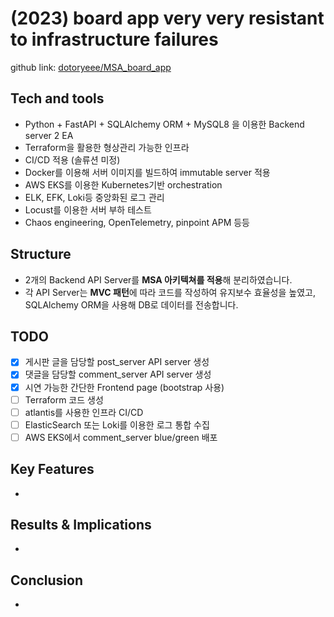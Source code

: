 # (2023) board app very very resistant to infrastructure failures

github link: [dotoryeee/MSA_board_app](https://github.com/dotoryeee/MSA_board_app)

## Tech and tools
- Python + FastAPI + SQLAlchemy ORM + MySQL8 을 이용한 Backend server 2 EA
- Terraform을 활용한 형상관리 가능한 인프라
- CI/CD 적용 (솔류션 미정)
- Docker를 이용해 서버 이미지를 빌드하여 immutable server 적용
- AWS EKS를 이용한 Kubernetes기반 orchestration
- ELK, EFK, Loki등 중앙화된 로그 관리
- Locust를 이용한 서버 부하 테스트
- Chaos engineering, OpenTelemetry, pinpoint APM 등등

## Structure
- 2개의 Backend API Server를 **MSA 아키텍쳐를 적용**해 분리하였습니다.
- 각 API Server는 **MVC 패턴**에 따라 코드를 작성하여 유지보수 효율성을 높였고, SQLAlchemy ORM을 사용해 DB로 데이터를 전송합니다.

## TODO
- [x] 게시판 글을 담당할 post_server API server 생성
- [x] 댓글을 담당할 comment_server API server 생성
- [x] 시연 가능한 간단한 Frontend page (bootstrap 사용)
- [ ] Terraform 코드 생성
- [ ] atlantis를 사용한 인프라 CI/CD
- [ ] ElasticSearch 또는 Loki를 이용한 로그 통합 수집
- [ ] AWS EKS에서 comment_server blue/green 배포

## Key Features
- 


## Results & Implications
- 


## Conclusion
- 


